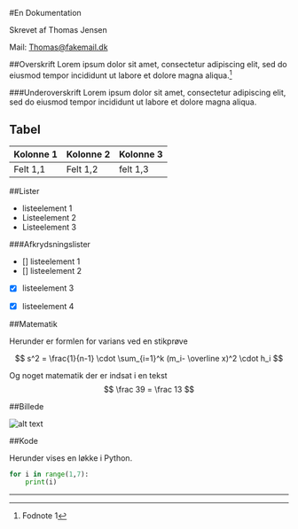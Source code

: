 #En Dokumentation



Skrevet af Thomas Jensen

Mail: Thomas@fakemail.dk

<div class="pb"></div>

##Overskrift
Lorem ipsum dolor sit amet, consectetur adipiscing elit, sed do eiusmod tempor incididunt ut labore et dolore magna aliqua.[^1]

###Underoverskrift
Lorem ipsum dolor sit amet, consectetur adipiscing elit, sed do eiusmod tempor incididunt ut labore et dolore magna aliqua.

## Tabel

Kolonne 1 | Kolonne 2 | Kolonne 3
---|---|---
Felt 1,1 | Felt 1,2 | felt 1,3

##Lister

- listeelement 1
- Listeelement 2
- Listeelement 3

###Afkrydsningslister

- [] listeelement 1
- [] listeelement 2
- [x] listeelement 3
- [x] listeelement 4


##Matematik

Herunder er formlen for varians ved en stikprøve

$$ s^2 = \frac{1}{n-1} \cdot \sum_{i=1}^k (m_i- \overline x)^2 \cdot h_i $$

Og noget matematik der er indsat i en tekst $$ \frac 39 = \frac 13 $$

##Billede

![alt text](https://upload.wikimedia.org/wikipedia/commons/a/af/Tux.png)

##Kode

Herunder vises en løkke i Python.

```python
for i in range(1,7):
	print(i)
```

***

[^1]: Fodnote 1